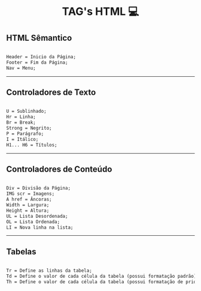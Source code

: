 <center>

# TAG's HTML :computer:
</center>

## HTML Sêmantico
``` html

Header = Inicio da Página;
Footer = Fim da Página;
Nav = Menu;

```
<hr>

## Controladores de Texto
``` html

U = Sublinhado;
Hr = Linha;
Br = Break;
Strong = Negrito;
P = Parágrafo;
I = Itálico;
H1... H6 = Títulos;

```
<hr>

## Controladores de Conteúdo

``` html

Div = Divisão da Página;
IMG scr = Imagens;
A href = Âncoras;
Width = Largura;
Height = Altura;
UL = Lista Desordenada;
OL = Lista Ordenada;
LI = Nova linha na lista;

```
<hr>

## Tabelas
``` html

Tr = Define as linhas da tabela;
Td = Define o valor de cada célula da tabela (possui formatação padrão);
Th = Define o valor de cada célula da tabela (possui formatação de prioridade/título);

```
